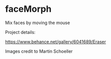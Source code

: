 # faceMorph
Mix faces by moving the mouse

Project details:

https://www.behance.net/gallery/6041689/Eraser

Images credit to Martin Schoeller
